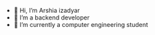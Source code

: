 - 👋 Hi, I’m Arshia izadyar
- 👀 I’m a backend developer
- 🌱 I’m currently a computer engineering student

<!---
arshiaa104/arshiaa104 is a ✨ special ✨ repository because its `README.md` (this file) appears on your GitHub profile.
You can click the Preview link to take a look at your changes.
--->
